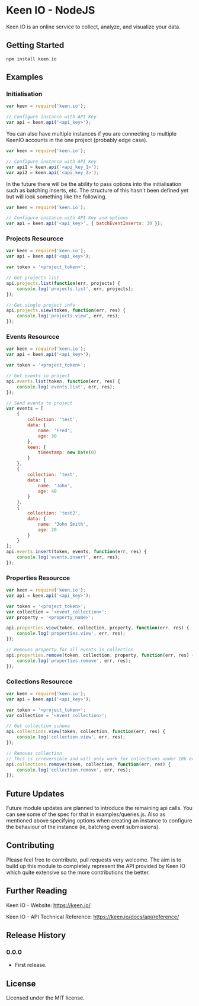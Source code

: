 # Keen IO - NodeJS

Keen IO is an online service to collect, analyze, and visualize your data.

## Getting Started

`npm install keen.io`

## Examples

### Initialisation

```javascript
var keen = require('keen.io');

// Configure instance with API Key
var api = keen.api('<api_key>');
```

You can also have multiple instances if you are connecting to multiple KeenIO accounts in the one project (probably edge case).

```javascript
var keen = require('keen.io');

// Configure instance with API Key
var api1 = keen.api('<api_key_1>');
var api2 = keen.api('<api_key_2>');
```

In the future there will be the ability to pass options into the initialisation such as batching inserts, etc. The structure of this hasn't been defined yet but will look something like the following.

```javascript
var keen = require('keen.io');

// Configure instance with API Key and options
var api = keen.api('<api_key>', { batchEventInserts: 30 });
```

### Projects Resourcce

```javascript
var keen = require('keen.io');
var api = keen.api('<api_key>');

var token = '<project_token>';

// Get projects list
api.projects.list(function(err, projects) {
	console.log('projects.list', err, projects);
});

// Get single project info
api.projects.view(token, function(err, res) {
	console.log('projects.view', err, res);
});
```

### Events Resourcce

```javascript
var keen = require('keen.io');
var api = keen.api('<api_key>');

var token = '<project_token>';

// Get events in project
api.events.list(token, function(err, res) {
	console.log('events.list', err, res);
});

// Send events to project
var events = [
	{
		collection: 'test',
		data: {
			name: 'Fred',
			age: 30
		},
		keen: {
			timestamp: new Date(0)
		}
	},
	{
		collection: 'test',
		data: {
			name: 'John',
			age: 40
		}
	},
	{
		collection: 'test2',
		data: {
			name: 'John Smith',
			age: 20
		}
	}
];
api.events.insert(token, events, function(err, res) {
	console.log('events.insert', err, res);
});
```

### Properties Resourcce

```javascript
var keen = require('keen.io');
var api = keen.api('<api_key>');

var token = '<project_token>';
var collection = '<event_collection>';
var property = '<property_name>';

api.properties.view(token, collection, property, function(err, res) {
	console.log('properties.view', err, res);
});

// Removes property for all events in collection
api.properties.remove(token, collection, property, function(err, res) {
	console.log('properties.remove', err, res);
});
```

### Collections Resourcce

```javascript
var keen = require('keen.io');
var api = keen.api('<api_key>');

var token = '<project_token>';
var collection = '<event_collection>';

// Get collection schema
api.collections.view(token, collection, function(err, res) {
	console.log('collection.view', err, res);
});

// Removes collection
// This is irreversible and will only work for collections under 10k events.
api.collections.remove(token, collection, function(err, res) {
	console.log('collection.remove', err, res);
});
```

## Future Updates

Future module updates are planned to introduce the remaining api calls. You can see some of the spec for that in examples/queries.js. Also as mentioned above specifying options when creating an instance to configure the behaviour of the instance (ie, batching event submissions).

## Contributing

Please feel free to contribute, pull requests very welcome. The aim is to build up this module to completely represent the API provided by Keen IO which quite extensive so the more contributions the better.

## Further Reading

Keen IO - Website: https://keen.io/

Keen IO - API Technical Reference: https://keen.io/docs/api/reference/

## Release History

### 0.0.0

- First release.

## License

Licensed under the MIT license.
